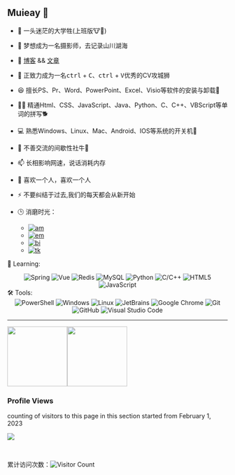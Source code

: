 ## Muieay 👋
- 🔭 一头迷茫的大学牲(上班版🐮🐎)
- 🌱 梦想成为一名摄影师，去记录山川湖海
- 👯 [博客](https://muieay.github.io/) && [文章](https://mh77.muieay.com/random/)
- 🤔 正致力成为一名<kbd>ctrl</kbd> + <kbd>C</kbd>、<kbd>ctrl</kbd> + <kbd>V</kbd>优秀的CV攻城狮
- 😆 擅长PS、Pr、Word、PowerPoint、Excel、Visio等软件的安装与卸载🥶
- 🧑‍💻 精通Html、CSS、JavaScript、Java、Python、C、C++、VBScript等单词的拼写🐕
- 💻 熟悉Windows、Linux、Mac、Android、IOS等系统的开关机🤡
- 💬 不善交流的间歇性社牛🐂
- 📫 长相影响网速，说话消耗内存
- 🥹 喜欢一个人，喜欢一个人
- ⚡ 不要纠结于过去,我们的每天都会从新开始

- 🕒 消磨时光：
   - [![am][am-logo]][am-url]
   - [![em][em-logo]][em-url]
   - [![bi][bi-logo]][bi-url]
   - [![tk][tk-logo]][tk-url]



<!-- 语言技术标签 -->
📖 Learning: 
<div align="center">
  <img alt="Spring" src="https://img.shields.io/badge/-Spring-DAE8FC?style=plastic&logo=Spring">
  <img alt="Vue" src="https://img.shields.io/badge/-Vue-DAE8FC?style=plastic&logo=Vue.js">
  <img alt="Redis" src="https://img.shields.io/badge/-Redis-DAE8FC?style=plastic&logo=Redis">
  <img alt="MySQL" src="https://img.shields.io/badge/-SQL-DAE8FC?style=plastic&logo=MySQL">
  <img alt="Python" src="https://img.shields.io/badge/-Python-DAE8FC?style=plastic&logo=Python">
  <img alt="C/C++" src="https://img.shields.io/badge/-C/C++-DAE8FC?style=plastic&logo=c">
  <img alt="HTML5" src="https://img.shields.io/badge/-HTML5-DAE8FC?style=plastic&logo=HTML5">
  <img alt="JavaScript" src="https://img.shields.io/badge/-JavaScript-DAE8FC?style=plastic&logo=JavaScript">
  <br>
</div>
<!-- 工具 -->
🛠️ Tools:
<div align="center">
  <img alt="PowerShell" src="https://img.shields.io/badge/PowerShell-5391FE?style=flat-square&logo=PowerShell&logoColor=white">
  <img alt="Windows" src="https://img.shields.io/badge/Windows-39baf4?style=flat-square&logo=windows&logoColor=white">
  <img alt="Linux" src="https://img.shields.io/badge/Linux-FCC624?style=style=flat-square&logo=linux&logoColor=black">
  <img alt="JetBrains" src="https://img.shields.io/badge/JetBrains-62d1d2?style=flat-square&logo=IntelliJ IDEA&logoColor=white">
  <img alt="Google Chrome" src="https://img.shields.io/badge/Chrome-4285F4?style=flat-square&logo=GoogleChrome&logoColor=white">
  <img alt="Git" src="https://img.shields.io/badge/-Git-FCC624?style=flat-square&logo=git">
  <img alt="GitHub" src="https://img.shields.io/badge/-GitHub-pink?style=flat-square&logo=github">
   <img alt="Visual Studio Code" src="https://img.shields.io/badge/-Visual%20Studio%20Code-007ACC?style=flat-square&logo=Visual%20Studio%20Code&logoColor=fff">
</div>

<hr>
<!-- 统计 -->

<img align="" height="137px" src="https://github-readme-stats-mui.vercel.app/api?username=Muieay&hide_title=true&hide_border=true&show_icons=true&&count_private=trueinclude_all_commits=true&line_height=21&bg_color=0,EC6C6C,FFD479,FFFC79,73FA79&theme=graywhite&locale=cn" /><img align="" height="137px" src="https://github-readme-stats-mui.vercel.app/api/top-langs/?username=Muieay&hide_title=true&hide_border=true&layout=compact&bg_color=0,73FA79,73FDFF,D783FF&theme=graywhite&locale=cn" />

### Profile Views
counting of visitors to this page in this section started from February 1, 2023

![](https://count.getloli.com/get/@Muieay.github.readme)

<br />

累计访问次数：![Visitor Count](https://profile-counter.glitch.me/Muieay/count.svg)

[am-logo]:https://img.shields.io/badge/Music-歌单-ddffea?logo=applemusic&logoColor=fee082&style=flat-square
[am-url]:https://music.muieay.com
[em-logo]:https://img.shields.io/badge/Email-邮箱-ff9ea8?logo=Gmail&logoColor=white&style=flat-square
[em-url]:mailto:Muieay@outlook.com
[bi-logo]:https://img.shields.io/badge/Bilibili-B站-62d1d2?logo=Bilibili&logoColor=62d1d2&style=flat-square
[bi-url]:https://space.bilibili.com/1357743368
[tk-logo]:https://img.shields.io/badge/TikTok-抖音-7a93ff?logo=TikTok&logoColor=white&style=flat-square
[tk-url]:https://www.douyin.com/user/MS4wLjABAAAAXhFLdITJAiUO05xWsKBNLQFmwehATQ2lvisSNoQCnGs

